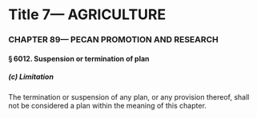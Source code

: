 
# Title 7— AGRICULTURE
### CHAPTER 89— PECAN PROMOTION AND RESEARCH
#### § 6012. Suspension or termination of plan
##### (c) Limitation

The termination or suspension of any plan, or any provision thereof, shall not be considered a plan within the meaning of this chapter.
